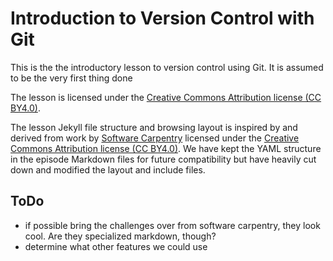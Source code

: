 # Introduction to Version Control with Git

This is the the introductory lesson to version control using Git. It is
assumed to be the very first thing done 


The lesson is licensed under the [Creative Commons Attribution license (CC
BY4.0)](https://creativecommons.org/licenses/by/4.0/).


The lesson Jekyll file structure and browsing layout is inspired by and derived from
work by [Software Carpentry](http://software-carpentry.org) licensed under the
[Creative Commons Attribution license (CC BY4.0)](https://creativecommons.org/licenses/by/4.0/).
We have kept the YAML structure in the episode Markdown files for future compatibility
but have heavily cut down and modified the layout and include files.

## ToDo

* if possible bring the challenges over from software carpentry, they look cool. Are they specialized markdown, though?
* determine what other features we could use
